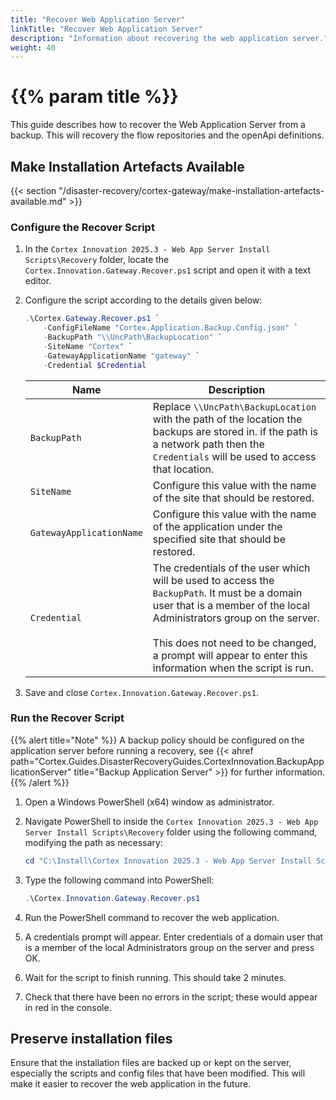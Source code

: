 ```yaml
---
title: "Recover Web Application Server"
linkTitle: "Recover Web Application Server"
description: "Information about recovering the web application server."
weight: 40
---
```


# {{% param title %}}

This guide describes how to recover the Web Application Server from a backup. This will recovery the flow repositories and the openApi definitions.

## Make Installation Artefacts Available
{{< section "/disaster-recovery/cortex-gateway/make-installation-artefacts-available.md" >}}

### Configure the Recover Script

1. In the `Cortex Innovation 2025.3 - Web App Server Install Scripts\Recovery` folder, locate the `Cortex.Innovation.Gateway.Recover.ps1` script and open it with a text editor.
1. Configure the script according to the details given below:

    ```powershell
    .\Cortex.Gateway.Recover.ps1 `
        -ConfigFileName "Cortex.Application.Backup.Config.json" `
        -BackupPath "\\UncPath\BackupLocation" `
        -SiteName "Cortex" `
        -GatewayApplicationName "gateway" `
        -Credential $Credential
    ```

    | Name                                           | Description |
    |------------------------------------------------|-------------|
    |`BackupPath`                                   | Replace `\\UncPath\BackupLocation` with the path of the location the backups are stored in. if the path is a network path then the `Credentials` will be used to access that location.|
    |`SiteName`                        | Configure this value with the name of the site that should be restored.|
    |`GatewayApplicationName`                        | Configure this value with the name of the application under the specified site that should be restored.|
    |`Credential` | The credentials of the user which will be used to access the `BackupPath`. It must be a domain user that is a member of the local Administrators group on the server. <br /><br /> This does not need to be changed, a prompt will appear to enter this information when the script is run.|

1. Save and close `Cortex.Innovation.Gateway.Recover.ps1`.

### Run the Recover Script

{{% alert title="Note" %}}
A backup policy should be configured on the application server before running a recovery, see {{< ahref path="Cortex.Guides.DisasterRecoveryGuides.CortexInnovation.BackupApplicationServer" title="Backup Application Server" >}} for further information.
{{% /alert %}}

1. Open a Windows PowerShell (x64) window as administrator.
1. Navigate PowerShell to inside the `Cortex Innovation 2025.3 - Web App Server Install Scripts\Recovery` folder using the following command, modifying the path as necessary:

    ```powershell
    cd "C:\Install\Cortex Innovation 2025.3 - Web App Server Install Scripts\Recovery"
    ```

1. Type the following command into PowerShell:

    ```powershell
    .\Cortex.Innovation.Gateway.Recover.ps1
    ```

1. Run the PowerShell command to recover the web application.
1. A credentials prompt will appear. Enter credentials of a domain user that is a member of the local Administrators group on the server and press OK.
1. Wait for the script to finish running. This should take 2 minutes.
1. Check that there have been no errors in the script; these would appear in red in the console.

## Preserve installation files

Ensure that the installation files are backed up or kept on the server, especially the scripts and config files that have been modified. This will make it easier to recover the web application in the future.
